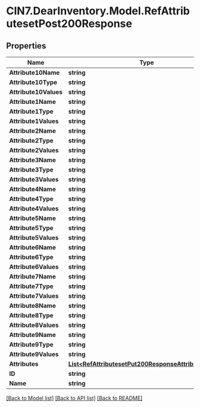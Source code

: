 # CIN7.DearInventory.Model.RefAttributesetPost200Response

## Properties

| Name                  | Type                                                                                                            | Description | Notes      |
| --------------------- | --------------------------------------------------------------------------------------------------------------- | ----------- | ---------- |
| **Attribute10Name**   | **string**                                                                                                      |             | [optional] |
| **Attribute10Type**   | **string**                                                                                                      |             | [optional] |
| **Attribute10Values** | **string**                                                                                                      |             | [optional] |
| **Attribute1Name**    | **string**                                                                                                      |             | [optional] |
| **Attribute1Type**    | **string**                                                                                                      |             | [optional] |
| **Attribute1Values**  | **string**                                                                                                      |             | [optional] |
| **Attribute2Name**    | **string**                                                                                                      |             | [optional] |
| **Attribute2Type**    | **string**                                                                                                      |             | [optional] |
| **Attribute2Values**  | **string**                                                                                                      |             | [optional] |
| **Attribute3Name**    | **string**                                                                                                      |             | [optional] |
| **Attribute3Type**    | **string**                                                                                                      |             | [optional] |
| **Attribute3Values**  | **string**                                                                                                      |             | [optional] |
| **Attribute4Name**    | **string**                                                                                                      |             | [optional] |
| **Attribute4Type**    | **string**                                                                                                      |             | [optional] |
| **Attribute4Values**  | **string**                                                                                                      |             | [optional] |
| **Attribute5Name**    | **string**                                                                                                      |             | [optional] |
| **Attribute5Type**    | **string**                                                                                                      |             | [optional] |
| **Attribute5Values**  | **string**                                                                                                      |             | [optional] |
| **Attribute6Name**    | **string**                                                                                                      |             | [optional] |
| **Attribute6Type**    | **string**                                                                                                      |             | [optional] |
| **Attribute6Values**  | **string**                                                                                                      |             | [optional] |
| **Attribute7Name**    | **string**                                                                                                      |             | [optional] |
| **Attribute7Type**    | **string**                                                                                                      |             | [optional] |
| **Attribute7Values**  | **string**                                                                                                      |             | [optional] |
| **Attribute8Name**    | **string**                                                                                                      |             | [optional] |
| **Attribute8Type**    | **string**                                                                                                      |             | [optional] |
| **Attribute8Values**  | **string**                                                                                                      |             | [optional] |
| **Attribute9Name**    | **string**                                                                                                      |             | [optional] |
| **Attribute9Type**    | **string**                                                                                                      |             | [optional] |
| **Attribute9Values**  | **string**                                                                                                      |             | [optional] |
| **Attributes**        | [**List&lt;RefAttributesetPut200ResponseAttributesInner&gt;**](RefAttributesetPut200ResponseAttributesInner.md) |             | [optional] |
| **ID**                | **string**                                                                                                      |             | [optional] |
| **Name**              | **string**                                                                                                      |             | [optional] |

[[Back to Model list]](../README.md#documentation-for-models) [[Back to API list]](../README.md#documentation-for-api-endpoints) [[Back to README]](../README.md)
